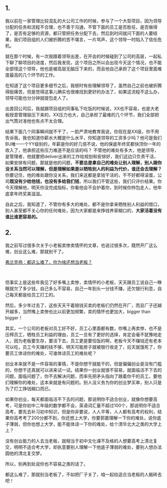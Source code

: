 <h2><b>1.</b></h2><p>我以前在一家管理比较混乱的大公司工作的时候，参与了一个大型项目，因为领导分配的任务和流程不合理，也不善于沟通，不管下面的员工是否胜任，是否做得了，是否有足够的资源，都只管把任务分配下去，然后到时间就问下面的人要结果，我们项目组的人们被折腾的苦不堪言，一片骂声，这个领导一时陷入了信任危机。</p><p>就在那个时候，有一次我跟着领导出差，在开会的时候碰到了公司的高层，一起私下聊了聊项目的进度，然后我发现，这个项目之所以会出现今天这个情况，也不能全部怪这个领导，他也是被高层无脑压下来的，而且他自己承担了这个项目里面难度最高的几个环节的工作。</p><p>在知道了这个项目更多细节之后，我顿时有些理解领导了，虽然自己之前也被折腾得挺痛苦，但是觉得这事儿确实也很难找到更好的办法了，如果这流程不这么办，领导可能也分分钟就提包走人了。</p><p>出差回公司后，我就跟项目组的同事私下吃饭的时候说，XX也不容易，也是大老板授意管理层压下来的，XX压力也大，自己承担了最难的几个环节，我们全部把出气筒对准他也有点不太合理。</p><p>结果下面几个同事瞬间就不干了，一脸严肃地教育我说，你现在是XX级，你不用告诉我，我也知道你薪水大概是什么水平，你知道领导的工资多少吗？他可是我们BU唯一一个YY级别的，年薪是你的好几倍不说，他的保底年终奖都快顶你一年的收入了，他承担这些压力难道不是应该的吗？   不管他的难处有多大，他是领导，是管理者，他就要把deliver出来的工作给规划和安排好，我们这边只负责干活，如果安排有问题，那就是他的问题，<b>不要总是拿自己的难处让别人理解，别人跟你没关系当然可以理解，但是理解如果是以牺牲别人的利益为代价，谁还会去理解？</b>你要记住，他的难处跟你没关系，我们来这都是拿钱干活的，干不好都得滚蛋，公司<b>既没有少给他钱，也没有多给我们钱</b>，所以我们不管这些，我们只评价结果。你今天理解他，明天你没完成指标，你看他会不会护着你，到时候你拎包走人，他年底拿年终奖美滋滋。</p><p>自此之后，我知道了，不管你有多大的难处，都不是你拿来牺牲别人利益的借口，别人甚至都不关心你的任何难处，因为大家都是来挣钱养家糊口的，<b>大家活着没有谁比谁更容易的。</b></p><h2>2.</h2><p>我之前写过很多次关于小老板卖惨卖情怀的文章，也说过很多次，既然开厂这么难，创业这么难，那就别干了。</p><a data-draft-node="block" data-draft-type="link-card" href="https://zhuanlan.zhihu.com/p/59542451" data-image="https://pic1.zhimg.com/v2-f080d2318fbd20dc910ba66377e487ac_r.jpg" data-image-width="937" data-image-height="550" class="internal">弗兰克扬：都这么难了，你为啥还想当老板？</a><p class="ztext-empty-paragraph"><br/></p><p>但事实上是这些年我见了好多嘴上卖惨，卖情怀的小老板，天天跟员工说自己一睁眼就欠了多少钱，自己多么不容易，自己一年到头一分钱不赚，还欠银行利息，自己每天都是给员工打工的。</p><p>然后，多少年过去了，这些天天干着赔钱买卖的老板们仍然在开厂，而且厂子还越开越多，当然嘴上卖惨也比以前更加频繁，卖的情怀也更加大，bigger than bigger！</p><p>其实，一个公司的老板对员工好不好，员工心里面都有数，你嘴上再卖惨，也不是压榨员工，牺牲员工利益的理由，员工一旦有了更好的选择，肯定会毫不犹豫地走人，因为老板要生存，要活下去，员工更是要恰饭的啊，老板今天不赚钱还有老本可以吃，员工今天赚的钱不够，明天可能房子就被银行收走了，后天就饿死了，你要员工体谅你的难处，可谁体谅员工的难处呢？</p><p>创业本来就不是一件容易的事情，不是你想干就能干的，但是偏偏创业是没有门槛的，你想干还真就可以进来试一试。结果你一创业就很不容易，就面临活不下去的问题，面临问题了，你不去解决问题，而率先把矛头指向了跟着你干的员工，要他们理解你的难处，这本来就是有问题的。别人没义务为你的创业梦买单，别人只是为了打工挣钱糊口而已。</p><p>如果你创业，每天都面临活不下去的问题，那说明你不适合创业，就像你想要高考，可是你初中二年级的数学都不会，英语词汇量不超过100个，那说明你不适合高考，要先去补习初中知识，但是你非要说，人人平等，人人都有高考的权利，结果你高考考了200分都不到，你还想上大学，你要郭嘉理解一下你的难处，说你底子薄弱，但你也想上大学，能不能体谅一下你的难处，给个清华北大之类的大学上上？</p><p>没有创业能力的人去当老板，就相当于初中文化课不及格的人想要高考上清北复交，明明不适合考大学，却执意要别人理解一下他底子薄弱的难处，要别人想办法圆他的清北复交梦。</p><p>所以，别再到处说你也不容易之类的话了。</p><p>都这么难了，那就别当老板了，不如把厂子关了，咱一起给适合当老板的人搬砖去吧！</p>
